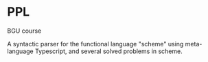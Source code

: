 # PPL
BGU course

A syntactic parser for the functional language "scheme" using meta-language Typescript, and several solved problems in scheme.
